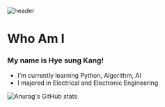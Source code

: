 
![header](https://capsule-render.vercel.app/api?type=waving&color=auto&height=300&section=header&text=Hi%20There!&fontSize=90&animation=fadeIn&fontColor=e3efef)

# Who Am I
### My name is Hye sung Kang!
- I’m currently learning Python, Algorithm, AI
- I majored in Electrical and Electronic Engineering


![Anurag's GitHub stats](https://github-readme-stats.vercel.app/api?username=Fortuna3Co&show_icons=true&theme=solarized-light)

